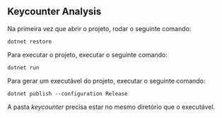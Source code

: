 Keycounter Analysis
-------------------

Na primeira vez que abrir o projeto, rodar o seguinte comando:

```
dotnet restore
```

Para executar o projeto, executar o seguinte comando:

```
dotnet run
```

Para gerar um executável do projeto, executar o seguinte comando:

 ```
 dotnet publish --configuration Release
 ```

 A pasta *keycounter* precisa estar no mesmo diretório que o executável.